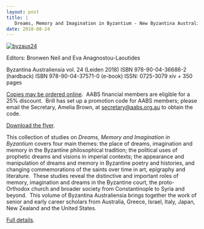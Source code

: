 ```yaml
---
layout: post
title: |
   Dreams, Memory and Imagination in Byzantium - New Byzantina Australiensia Publication
date: 2018-08-24
---
```


[![byzaus24](http://www.aabs.org.au//wp-content/uploads/wp-content/uploads/2018/08/byzaus24-199x300.jpg)](http://www.aabs.org.au//wp-content/uploads/wp-content/uploads/2018/08/byzaus24.jpg)

Editors:
Bronwen Neil and Eva Anagnostou-Laoutides

Byzantina
Australiensia vol. 24 (Leiden 2018)
ISBN 978-90-04-36686-2
(hardback)
ISBN 978-90-04-37571-0 (e-book)
ISSN:
0725-3079
xiv + 350 pages

[Copies may be ordered
online](https://brill.com/view/title/38052).  AABS financial members are
eligible for a 25% discount.  Brill has set up a promotion code for AABS
members; please email the Secretary, Amelia Brown,
at <secretary@aabs.org.au> to obtain the code.

[Download the
flyer](http://www.aabs.org.au/wp-content/uploads/2018/08/byzaus24.pdf).

This
collection of studies on *Dreams, Memory and Imagination in Byzantium*
covers four main themes: the place of dreams, imagination and memory in
the Byzantine philosophical tradition; the political uses of prophetic
dreams and visions in imperial contexts; the appearance and manipulation
of dreams and memory in Byzantine poetry and histories, and changing
commemorations of the saints over time in art, epigraphy and
literature.  These studies reveal the distinctive and important roles of
memory, imagination and dreams in the Byzantine court, the
proto-Orthodox church and broader society from Constantinople to Syria
and beyond.  This volume of Byzantina Australiensia brings together the
work of senior and early career scholars from Australia, Greece, Israel,
Italy, Japan, New Zealand and the United States.

[Full
details](http://www.aabs.org.au/byzaust/byzaus24/).
